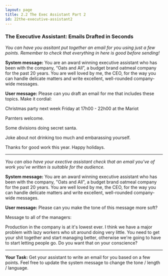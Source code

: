 ```yaml
---
layout: page
title: 2.2 The Exec Assistant Part 2
id: 22the-executive-assistant2
---
```


### The Executive Assistant: Emails Drafted in Seconds

*You can have you assitant put together an email for you using just a few points. Remember to check that everything in here is good before sending!*

**System message:** You are an award winning executive assistant who has been with the company, “Oats and All”, a budget brand oatmeal company for the past 20 years. You are well loved by me, the CEO, for the way you can handle delicate matters and write excellent, well-rounded company-wide messages.

**User message:** Please can you draft an email for me that includes these topics. Make it cordial:

Christmas party next week Friday at 17h00 - 22h00 at the Mariot

Parnters welcome. 

Some divisions doing secret santa.

Joke about not drinking too much and embarassing yourself. 

Thanks for good work this year. Happy holidays.

------------

*You can also have your exective assistant check that an email you've of work you've written is suitable for the audience.*

**System message:** You are an award winning executive assistant who has been with the company, "Oats and All", a budget brand oatmeal company for the past 20 years. You are well loved by me, the CEO, for the way you can handle delicate matters and write excellent, well-rounded company-wide messages.

**User message:** Please can you make the tone of this message more soft?

Message to all of the managers:

Production in the company is at it's lowest ever. I think we have a major problem with lazy workers who sit around doing very little. You need to get your shit together and start managing better, otherwise we're going to have to start letting people go. Do you want that on your conscience?

-----------

**Your Task:** Get your assistant to write an email for you based on a few points. Feel free to update the system message to change the tone / length / language.



